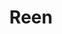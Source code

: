 ---
title:			"Reen"
slug:			reen
src:			https://wrapbootstrap.com/theme/reen-made-for-designers-one-multi-page-WB00PN23G?ref=StartBootstrap
categories:		premium
bump:			"Made for Designers - Portfolio"
img-src:		/img/premium/reen.jpg
img-desc:		"Reen - Made for Designers - Portfolio"
---